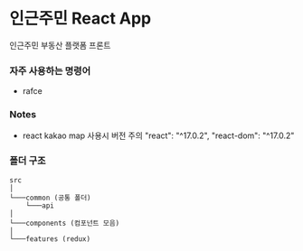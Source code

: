 # 인근주민 React App

인근주민 부동산 플랫폼 프론트

### 자주 사용하는 명령어

- rafce

### Notes

- react kakao map 사용시 버전 주의
  "react": "^17.0.2",
  "react-dom": "^17.0.2"

### 폴더 구조

```
src
│
└───common (공통 폴더)
    └───api
│
└───components (컴포넌트 모음)
│
└───features (redux)
```
